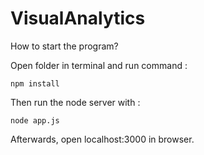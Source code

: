 # VisualAnalytics

How to start the program?

Open folder in terminal and run command :
```
npm install
```

Then run the node server with :
```
node app.js
```

Afterwards, open localhost:3000 in browser.
